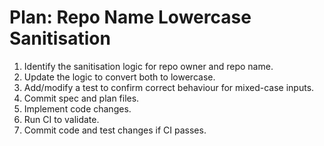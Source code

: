 # Plan: Repo Name Lowercase Sanitisation

1. Identify the sanitisation logic for repo owner and repo name.
2. Update the logic to convert both to lowercase.
3. Add/modify a test to confirm correct behaviour for mixed-case inputs.
4. Commit spec and plan files.
5. Implement code changes.
6. Run CI to validate.
7. Commit code and test changes if CI passes.
